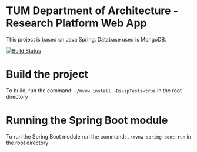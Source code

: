 # TUM Department of Architecture - Research Platform Web App

This project is based on Java Spring. Database used is MongoDB.

[![Build Status](https://travis-ci.org/TUM-Arch/researchplatform-service.svg?branch=dev)](https://travis-ci.org/TUM-Arch/researchplatform-service)

# Build the project
To build, run the command: `./mvnw install -DskipTests=true` in the root directory

# Running the Spring Boot module
To run the Spring Boot module run the command: `./mvnw spring-boot:run` in the root directory
